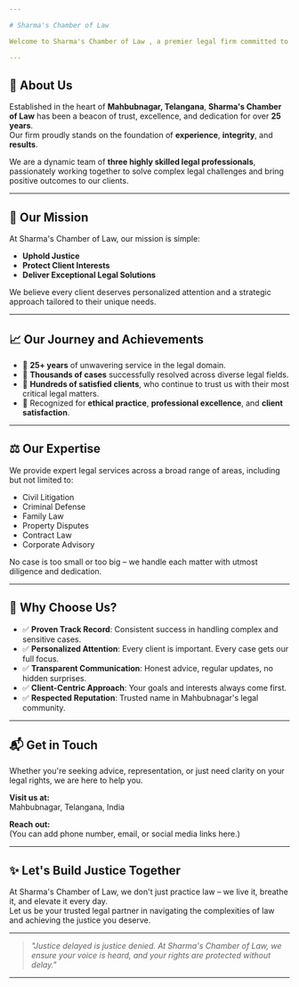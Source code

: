 ```yaml
---

# Sharma's Chamber of Law

Welcome to Sharma's Chamber of Law , a premier legal firm committed to delivering justice, protecting rights, and empowering our clients with exceptional legal representation.

---
```


## 📍 About Us

Established in the heart of **Mahbubnagar, Telangana**, **Sharma's Chamber of Law** has been a beacon of trust, excellence, and dedication for over **25 years**.  
Our firm proudly stands on the foundation of **experience**, **integrity**, and **results**.

We are a dynamic team of **three highly skilled legal professionals**, passionately working together to solve complex legal challenges and bring positive outcomes to our clients.

---

## 🎯 Our Mission

At Sharma's Chamber of Law, our mission is simple:

- **Uphold Justice**
- **Protect Client Interests**
- **Deliver Exceptional Legal Solutions**

We believe every client deserves personalized attention and a strategic approach tailored to their unique needs.

---

## 📈 Our Journey and Achievements

- 🔹 **25+ years** of unwavering service in the legal domain.
- 🔹 **Thousands of cases** successfully resolved across diverse legal fields.
- 🔹 **Hundreds of satisfied clients**, who continue to trust us with their most critical legal matters.
- 🔹 Recognized for **ethical practice**, **professional excellence**, and **client satisfaction**.

---

## ⚖️ Our Expertise

We provide expert legal services across a broad range of areas, including but not limited to:

- Civil Litigation
- Criminal Defense
- Family Law
- Property Disputes
- Contract Law
- Corporate Advisory

No case is too small or too big – we handle each matter with utmost diligence and dedication.

---

## 🤝 Why Choose Us?

- ✅ **Proven Track Record**: Consistent success in handling complex and sensitive cases.
- ✅ **Personalized Attention**: Every client is important. Every case gets our full focus.
- ✅ **Transparent Communication**: Honest advice, regular updates, no hidden surprises.
- ✅ **Client-Centric Approach**: Your goals and interests always come first.
- ✅ **Respected Reputation**: Trusted name in Mahbubnagar's legal community.

---

## 📬 Get in Touch

Whether you're seeking advice, representation, or just need clarity on your legal rights, we are here to help you.

**Visit us at:**  
Mahbubnagar, Telangana, India

**Reach out:**  
(You can add phone number, email, or social media links here.)

---

## ✨ Let's Build Justice Together

At Sharma's Chamber of Law, we don't just practice law – we live it, breathe it, and elevate it every day.  
Let us be your trusted legal partner in navigating the complexities of law and achieving the justice you deserve.

---

> _"Justice delayed is justice denied. At Sharma's Chamber of Law, we ensure your voice is heard, and your rights are protected without delay."_

---
